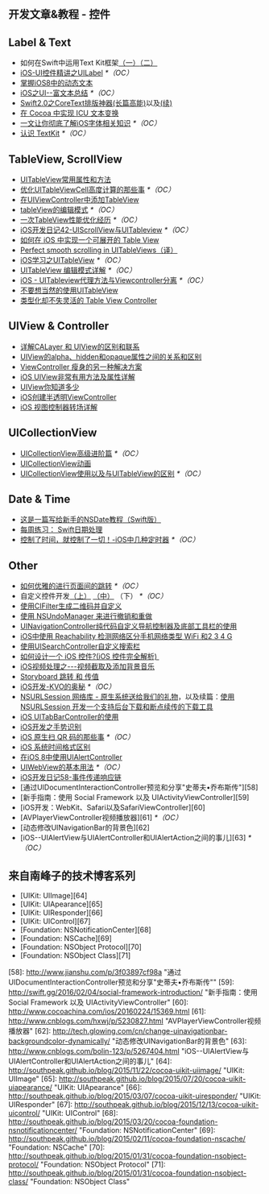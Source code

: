 ## 开发文章&教程 - 控件

## Label & Text
- 如何在Swift中运用Text Kit框架[（一）][1][（二）][2]
- [iOS-UI控件精讲之UILabel][3] _\*（OC）_
- [掌握iOS8中的动态文本][4]
- [iOS之UI--富文本总结][5] _\*（OC）_
- [Swift2.0之CoreText排版神器(长篇高能)][6]以及[(续)][7]
- [在 Cocoa 中实现 ICU 文本变换][8]
- [一文让你彻底了解iOS字体相关知识][9] _\*（OC）_
- [认识 TextKit][10] _\*（OC）_

## TableView, ScrollView
- [UITableView常用属性和方法][11]
- [优化UITableViewCell高度计算的那些事][12] _\*（OC）_
- [在UIViewController中添加TableView][13]
- [tableView的编辑模式][14] _\*（OC）_
- [一次TableView性能优化经历][15] _\*（OC）_
- [iOS开发日记42-UIScrollView与UITableview][16] _\*（OC）_
- [如何在 iOS 中实现一个可展开的 Table View][17]
- [Perfect smooth scrolling in UITableViews（译）][18]
- [iOS学习之UITableView][19] _\*（OC）_
- [UITableView 编辑模式详解][20] _\*（OC）_
- [iOS - UITableview代理方法与Viewcontroller分离][21] _\*（OC）_
- [不要想当然的使用UITableView][22]
- [类型化却不失灵活的 Table View Controller][23]

## UIView & Controller
- [详解CALayer 和 UIView的区别和联系][24]
- [UIView的alpha、hidden和opaque属性之间的关系和区别][25]
- [ViewController 瘦身的另一种解决方案][26]
- [iOS UIView非常有用方法及属性详解][27]
- [UIView你知道多少][28]
- [iOS创建半透明ViewController][29]
- [iOS 视图控制器转场详解][30]

## UICollectionView
- [UICollectionView高级进阶篇][31] _\*（OC）_
- [UICollectionView动画][32]
- [UICollectionView使用以及与UITableView的区别][33] _\*（OC）_

## Date & Time
- [这是一篇写给新手的NSDate教程（Swift版）][34]
- [每周练习： Swift日期处理][35]
- [控制了时间，就控制了一切！-iOS中几种定时器][36] _\*（OC）_

## Other
- [如何优雅的进行页面间的跳转][37] _\*（OC）_
- 自定义控件开发[（上）][38] [（中）][39] （下） _\*（OC）_
- [使用CIFilter生成二维码并自定义][40]　
- [使用 NSUndoManager 来进行撤销和重做][41]
- [UINavigationController纯代码自定义导航控制器及底部工具栏的使用][42]
- [iOS中使用 Reachability 检测网络区分手机网络类型 WiFi 和2 3 4 G][43]
- [使用UISearchController自定义搜索栏][44]
- [如何设计一个 iOS 控件?(iOS 控件完全解析) ][45]
- [iOS视频处理之---视频截取及添加背景音乐][46]
- [Storyboard 跳转 和 传值][47]
- [iOS开发-KVO的奥秘][48] _\*（OC）_
- [NSURLSession 网络库 - 原生系统送给我们的礼物][49]，以及续篇：[使用 NSURLSession 开发一个支持后台下载和断点续传的下载工具][50]
- [iOS UITabBarController的使用][51]
- [iOS开发之手势识别][52]
- [iOS 原生扫 QR 码的那些事][53] _\*（OC）_
- [iOS 系统时间格式区别][54]
- [在iOS 8中使用UIAlertController][55]
- [UIWebView的基本用法][56] _\*（OC）_
- [iOS开发日记58-事件传递响应链][57]
- [通过UIDocumentInteractionController预览和分享"史蒂夫•乔布斯传"][58]
- [新手指南：使用 Social Framework 以及 UIActivityViewController][59]
- [iOS开发：WebKit、Safari以及SafariViewController][60]
- [AVPlayerViewController视频播放器][61] _\*（OC）_
- [动态修改UINavigationBar的背景色][62]
- [iOS--UIAlertView与UIAlertController和UIAlertAction之间的事儿][63] _\*（OC）_

## 来自南峰子的技术博客系列
- [UIKit: UIImage][64]
- [UIKit: UIApearance][65]
- [UIKit: UIResponder][66]
- [UIKit: UIControl][67]
- [Foundation: NSNotificationCenter][68]
- [Foundation: NSCache][69]
- [Foundation: NSObject Protocol][70]
- [Foundation: NSObject Class][71]

[1]:	http://www.devtalking.com/articles/text-kit-tutorial-in-swift-1/
[2]:	http://www.devtalking.com/articles/text-kit-tutorial-in-swift-2/
[3]:	http://www.cnblogs.com/iyou/p/4936606.html "iOS-UI控件精讲之UILabel"
[4]:	http://www.devtf.cn/?p=1199 "掌握iOS8中的动态文本"
[5]:	http://www.cnblogs.com/goodboy-heyang/p/5143135.html "iOS之UI--富文本总结"
[6]:	http://allluckly.cn/%E6%8A%95%E7%A8%BF/tuogao14 "Swift2.0之CoreText排版神器(长篇高能)January 31, 2016"
[7]:	http://allluckly.cn/%E6%8A%95%E7%A8%BF/tuogao17 "Swift2.0之CoreText排版神器(续)February 05, 2016"
[8]:	http://swift.gg/2016/02/23/cocoa-icu-text-transforms/ "在 Cocoa 中实现 ICU 文本变换"
[9]:	http://www.cnblogs.com/dsxniubility/p/4699352.html
[10]:	http://blog.jobbole.com/51965/
[11]:	http://beauty-soft.net/blog/ceiba/Ios/20140102/680.html
[12]:	http://blog.sunnyxx.com/2015/05/17/cell-height-calculation/
[13]:	http://conanwhf.gitcafe.io/2015/09/12/AddTableViewInUIViewController/
[14]:	http://www.cnblogs.com/1079062429lm/p/4820605.html
[15]:	http://yyny.me/ios/%E4%B8%80%E6%AC%A1TableView%E6%80%A7%E8%83%BD%E4%BC%98%E5%8C%96%E7%BB%8F%E5%8E%86/
[16]:	http://www.cnblogs.com/Twisted-Fate/p/4933135.html "iOS开发日记42-UIScrollView与UITableview"
[17]:	http://swift.gg/2015/12/03/expandable-table-view/ "如何在 iOS 中实现一个可展开的 Table View"
[18]:	http://southpeak.github.io/blog/2015/12/20/perfect-smooth-scrolling-in-uitableviews/ "Perfect smooth scrolling in UITableViews"
[19]:	http://www.cnblogs.com/zhenzhen123/p/5071743.html "iOS学习之UITableView"
[20]:	http://segmentfault.com/a/1190000004192662 "UITableView 编辑模式详解"
[21]:	http://www.jianshu.com/p/1ef24db79b48 "iOS - UITableview代理方法与Viewcontroller分离"
[22]:	http://sergiochan.xyz/2016/02/16/%E4%B8%8D%E8%A6%81%E6%83%B3%E5%BD%93%E7%84%B6%E7%9A%84%E5%B0%B1%E4%BD%BF%E7%94%A8UITableView/ "不要想当然的使用UITableView"
[23]:	http://www.cocoachina.com/ios/20160317/15702.html
[24]:	http://www.jianshu.com/p/079e5cf0f014
[25]:	http://blog.csdn.net/martin_liang/article/details/40739845 "UIView的alpha、hidden和opaque属性之间的关系和区别"
[26]:	http://www.cocoachina.com/ios/20151116/14010.html
[27]:	http://blog.csdn.net/kingsley_cxz/article/details/9323327 "iOS UIView非常有用方法及属性详解"
[28]:	http://www.cnblogs.com/likwo/archive/2011/06/18/2084192.html "UIView你知道多少"
[29]:	http://miketech.it/ios-transparent-viewcontroller/
[30]:	https://github.com/seedante/iOS-Note/wiki/ViewController-Transition
[31]:	http://www.olinone.com/?p=280
[32]:	http://www.liuchungui.com/blog/2015/11/24/uicollectionviewdong-hua/ "UICollectionView动画"
[33]:	http://www.cnblogs.com/salam/p/5192576.html "UICollectionView使用以及与UITableView的区别"
[34]:	http://www.cocoachina.com/swift/20151126/14430.html "这是一篇写给新手的NSDate教程（Swift版）"
[35]:	https://github.com/icepy/_posts/issues/9 "每周练习： Swift日期处理"
[36]:	http://www.jianshu.com/p/21d351116587?sukey=fc78a68049a14bb2ca76044920265548313e975e28c8fd2be59c5e2cadecfddefd0bb6dab6853db6a6f72a8f3bee76a6
[37]:	http://gaonan.me/2015/07/23/%E5%A6%82%E4%BD%95%E4%BC%98%E9%9B%85%E7%9A%84%E8%BF%9B%E8%A1%8C%E9%A1%B5%E9%9D%A2%E9%97%B4%E7%9A%84%E8%B7%B3%E8%BD%AC/
[38]:	http://www.cnblogs.com/maomishen/p/4924726.html
[39]:	http://www.cnblogs.com/maomishen/p/4934742.html
[40]:	http://blog.yourtion.com/custom-cifilter-qrcode-generator.html
[41]:	http://swift.gg/2015/11/10/ios-undo-and-redo-with-nsundomanager/ "使用 NSUndoManager 来进行撤销和重做"
[42]:	http://www.cnblogs.com/brance/p/4964769.html "swift-UINavigationController纯代码自定义导航控制器及底部工具栏的使用"
[43]:	http://www.cnblogs.com/jgCho/p/4959657.html "iOS中使用 Reachability 检测网络区分手机网络类型 WiFi 和2 3 4 G"
[44]:	http://swift.gg/2015/09/11/custom_search_bar_tutorial/ "使用UISearchController自定义搜索栏"
[45]:	http://blog.csdn.net/zhangao0086/article/details/45622875
[46]:	http://www.jianshu.com/p/aefacc2cf039 "iOS视频处理之---视频截取及添加背景音乐"
[47]:	http://www.cnblogs.com/pinecoder/p/5039777.html "Storyboard 跳转 和 传值"
[48]:	http://www.jianshu.com/p/742b4b248da9 "iOS开发-KVO的奥秘"
[49]:	http://swiftcafe.io/2015/12/20/nsurlsession/ "NSURLSession 网络库 - 原生系统送给我们的礼物"
[50]:	http://swiftcafe.io/2015/12/23/nsurlsession-app/ "使用 NSURLSession 开发一个支持后台下载和断点续传的下载工具"
[51]:	http://www.cnblogs.com/jukaiit/p/5066468.html "iOS UITabBarController的使用"
[52]:	http://ios.jobbole.com/83338/
[53]:	http://c0ming.me/qr-code-scan/
[54]:	http://www.cnblogs.com/simple-life-no1/p/4192311.html "iOS 系统时间格式区别"
[55]:	http://www.cnblogs.com/jgCho/p/5085016.html "在iOS 8中使用UIAlertController"
[56]:	http://www.cnblogs.com/MasterPeng/p/5009523.html "UIWebView的基本用法"
[57]:	http://www.cnblogs.com/Twisted-Fate/p/5088314.html "iOS开发日记58-事件传递响应链"
[58]:	http://www.jianshu.com/p/3f03897cf98a "通过UIDocumentInteractionController预览和分享"史蒂夫•乔布斯传""
[59]:	http://swift.gg/2016/02/04/social-framework-introduction/ "新手指南：使用 Social Framework 以及 UIActivityViewController"
[60]:	http://www.cocoachina.com/ios/20160224/15369.html
[61]:	http://www.cnblogs.com/hxwj/p/5230827.html "AVPlayerViewController视频播放器"
[62]:	http://tech.glowing.com/cn/change-uinavigationbar-backgroundcolor-dynamically/ "动态修改UINavigationBar的背景色"
[63]:	http://www.cnblogs.com/bolin-123/p/5267404.html "iOS--UIAlertView与UIAlertController和UIAlertAction之间的事儿"
[64]:	http://southpeak.github.io/blog/2015/11/22/cocoa-uikit-uiimage/ "UIKit: UIImage"
[65]:	http://southpeak.github.io/blog/2015/07/20/cocoa-uikit-uiapearance/ "UIKit: UIApearance"
[66]:	http://southpeak.github.io/blog/2015/03/07/cocoa-uikit-uiresponder/ "UIKit: UIResponder"
[67]:	http://southpeak.github.io/blog/2015/12/13/cocoa-uikit-uicontrol/ "UIKit: UIControl"
[68]:	http://southpeak.github.io/blog/2015/03/20/cocoa-foundation-nsnotificationcenter/ "Foundation: NSNotificationCenter"
[69]:	http://southpeak.github.io/blog/2015/02/11/cocoa-foundation-nscache/ "Foundation: NSCache"
[70]:	http://southpeak.github.io/blog/2015/01/31/cocoa-foundation-nsobject-protocol/ "Foundation: NSObject Protocol"
[71]:	http://southpeak.github.io/blog/2015/01/31/cocoa-foundation-nsobject-class/ "Foundation: NSObject Class"